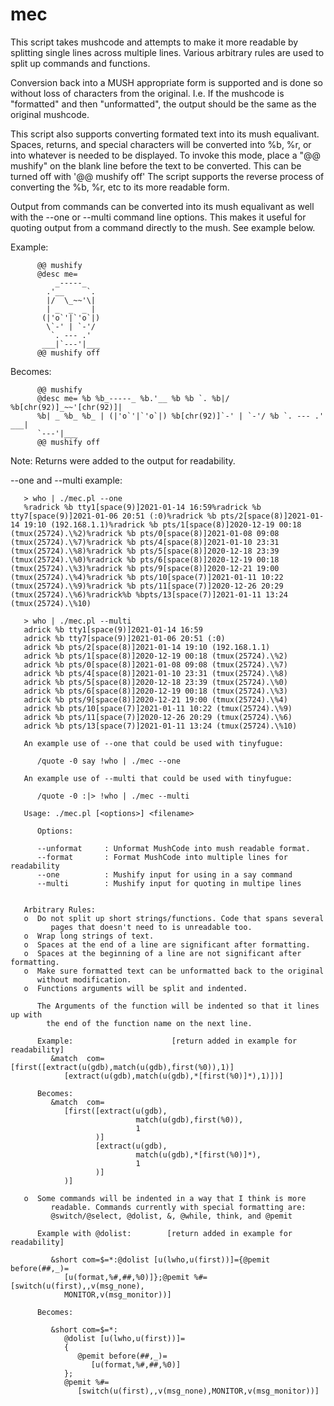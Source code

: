 ﻿# mec
   This script takes mushcode and attempts to make it more readable
   by splitting single lines across multiple lines. Various arbitrary
   rules are used to split up commands and functions.

   Conversion back into a MUSH appropriate form is supported and is
   done so without loss of characters from the original. I.e. If the
   mushcode is "formatted" and then "unformatted", the output should be
   the same as the original mushcode.

   This script also supports converting formated text into its mush
   equalivant. Spaces, returns, and special characters will be converted
   into %b, %r, or into whatever is needed to be displayed. To invoke
   this mode, place a "@@ mushify" on the blank line before the
   text to be converted. This can be turned off with '@@ mushify off'
   The script supports the reverse process of converting the %b, %r, 
   etc to its more readable form.

   Output from commands can be converted into its mush equalivant as well
   with the --one or --multi command line options. This makes it useful for
   quoting output from a command directly to the mush. See example below.
 

   Example:
```
      @@ mushify
      @desc me=
          _-----_
        .'__     `.
        |/  \_~~'\|
        | _  _  _ |
       (|'o`'|`'o`|)
        \`-' | `-'/
         `. --- .'
       ___|`---'|___
      @@ mushify off
```
   Becomes:
```
      @@ mushify
      @desc me= %b %b_-----_ %b.'__ %b %b `. %b|/ %b[chr(92)]_~~'[chr(92)]| 
      %b| _ %b_ %b_ | (|'o`'|`'o`|) %b[chr(92)]`-' | `-'/ %b `. --- .' ___|
      `---'|___
      @@ mushify off
```
   Note: Returns were added to the output for readability.

   --one and --multi example:

```
   > who | ./mec.pl --one
   %radrick %b tty1[space(9)]2021-01-14 16:59%radrick %b tty7[space(9)]2021-01-06 20:51 (:0)%radrick %b pts/2[space(8)]2021-01-14 19:10 (192.168.1.1)%radrick %b pts/1[space(8)]2020-12-19 00:18 (tmux(25724).\%2)%radrick %b pts/0[space(8)]2021-01-08 09:08 (tmux(25724).\%7)%radrick %b pts/4[space(8)]2021-01-10 23:31 (tmux(25724).\%8)%radrick %b pts/5[space(8)]2020-12-18 23:39 (tmux(25724).\%0)%radrick %b pts/6[space(8)]2020-12-19 00:18 (tmux(25724).\%3)%radrick %b pts/9[space(8)]2020-12-21 19:00 (tmux(25724).\%4)%radrick %b pts/10[space(7)]2021-01-11 10:22 (tmux(25724).\%9)%radrick %b pts/11[space(7)]2020-12-26 20:29 (tmux(25724).\%6)%radrick%b %bpts/13[space(7)]2021-01-11 13:24 (tmux(25724).\%10)

   > who | ./mec.pl --multi
   adrick %b tty1[space(9)]2021-01-14 16:59
   adrick %b tty7[space(9)]2021-01-06 20:51 (:0)
   adrick %b pts/2[space(8)]2021-01-14 19:10 (192.168.1.1)
   adrick %b pts/1[space(8)]2020-12-19 00:18 (tmux(25724).\%2)
   adrick %b pts/0[space(8)]2021-01-08 09:08 (tmux(25724).\%7)
   adrick %b pts/4[space(8)]2021-01-10 23:31 (tmux(25724).\%8)
   adrick %b pts/5[space(8)]2020-12-18 23:39 (tmux(25724).\%0)
   adrick %b pts/6[space(8)]2020-12-19 00:18 (tmux(25724).\%3)
   adrick %b pts/9[space(8)]2020-12-21 19:00 (tmux(25724).\%4)
   adrick %b pts/10[space(7)]2021-01-11 10:22 (tmux(25724).\%9)
   adrick %b pts/11[space(7)]2020-12-26 20:29 (tmux(25724).\%6)
   adrick %b pts/13[space(7)]2021-01-11 13:24 (tmux(25724).\%10)

   An example use of --one that could be used with tinyfugue:

      /quote -0 say !who | ./mec --one

   An example use of --multi that could be used with tinyfugue:

      /quote -0 :|> !who | ./mec --multi

   Usage: ./mec.pl [<options>] <filename>

      Options:

      --unformat     : Unformat MushCode into mush readable format.
      --format       : Format MushCode into multiple lines for readability
      --one          : Mushify input for using in a say command
      --multi        : Mushify input for quoting in multipe lines


   Arbitrary Rules:
   o  Do not split up short strings/functions. Code that spans several
         pages that doesn't need to is unreadable too.
   o  Wrap long strings of text.
   o  Spaces at the end of a line are significant after formatting.
   o  Spaces at the beginning of a line are not significant after formatting.
   o  Make sure formatted text can be unformatted back to the original
      without modification.
   o  Functions arguments will be split and indented.

      The Arguments of the function will be indented so that it lines up with
        the end of the function name on the next line.

      Example:                      [return added in example for readability]
         &match  com=[first([extract(u(gdb),match(u(gdb),first(%0)),1)] 
            [extract(u(gdb),match(u(gdb),*[first(%0)]*),1)])]

      Becomes: 
         &match  com=
            [first([extract(u(gdb),
                            match(u(gdb),first(%0)),
                            1
                   )]
                   [extract(u(gdb),
                            match(u(gdb),*[first(%0)]*),
                            1
                   )]
            )]
      
   o  Some commands will be indented in a way that I think is more
         readable. Commands currently with special formatting are:
         @switch/@select, @dolist, &, @while, think, and @pemit

      Example with @dolist:        [return added in example for readability]

         &short com=$=*:@dolist [u(lwho,u(first))]={@pemit before(##,_)=
            [u(format,%#,##,%0)]};@pemit %#=[switch(u(first),,v(msg_none),
            MONITOR,v(msg_monitor))]

      Becomes:

         &short com=$=*:
            @dolist [u(lwho,u(first))]=
            {
               @pemit before(##,_)=
                  [u(format,%#,##,%0)]
            };
            @pemit %#=
               [switch(u(first),,v(msg_none),MONITOR,v(msg_monitor))]

```

